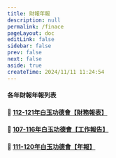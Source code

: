 ```yaml
---
title: 財報年報
description: null
permalink: /finace
pageLayout: doc
editLink: false
sidebar: false
prev: false
next: false
aside: true
createTime: 2024/11/11 11:24:54
---
```


#### 各年財報年報列表

#### :open_file_folder: [112-121年白玉功德會【財務報表】](./finace-list/finace112-121) 

#### :open_file_folder: [107-116年白玉功德會【工作報告】](./finace-list/finace107-116) 

#### :open_file_folder: [111-120年白玉功德會【年報】](./finace-list/finace111-120) 

<style>

</style>